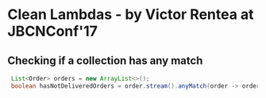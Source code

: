# Clean Lambdas - by Victor Rentea at JBCNConf'17

## Checking if a collection has any match

```java
 List<Order> orders = new ArrayList<>();
 boolean hasNotDeliveredOrders = order.stream().anyMatch(order -> order.isNotDelivered());
```

